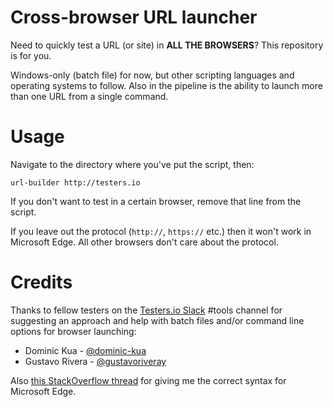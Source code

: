 # Cross-browser URL launcher
Need to quickly test a URL (or site) in **ALL THE BROWSERS**? This repository is for you. 

Windows-only (batch file) for now, but other scripting languages and operating systems to follow. Also in the pipeline is the ability to launch more than one URL from a single command.

# Usage

Navigate to the directory where you've put the script, then:
```batch
url-builder http://testers.io
```

If you don't want to test in a certain browser, remove that line from the script.

If you leave out the protocol (`http://`, `https://` etc.) then it won't work in Microsoft Edge. All other browsers don't care about the protocol.

# Credits

Thanks to fellow testers on the [Testers.io Slack](http://testers.io) #tools channel for suggesting an approach and help with batch files and/or command line options for browser launching:
* Dominic Kua - [@dominic-kua](https://github.com/dominic-kua)
* Gustavo Rivera - [@gustavoriveray](https://github.com/gustavoriveray)

Also [this StackOverflow thread](http://stackoverflow.com/questions/31164253/how-to-open-url-in-microsoft-edge-from-the-command-line) for giving me the correct syntax for Microsoft Edge.

